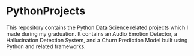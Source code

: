 # PythonProjects
This repository contains the Python Data Science related projects which I made during my graduation. It contains an Audio Emotion Detector, a Hallucination Detection System, and a Churn Prediction Model built using Python and related frameworks.
